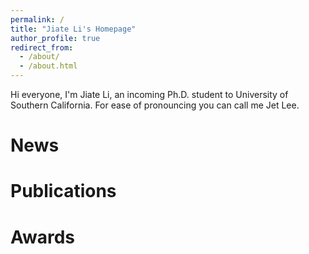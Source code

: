```yaml
---
permalink: /
title: "Jiate Li's Homepage"
author_profile: true
redirect_from: 
  - /about/
  - /about.html
---
```


Hi everyone, I'm Jiate Li, an incoming Ph.D. student to University of Southern California. For ease of pronouncing you can call me Jet Lee.

News
======

Publications
======

Awards
======
